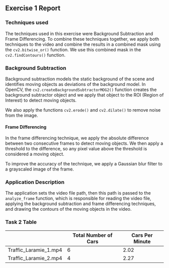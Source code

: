## Exercise 1 Report

### Techniques used
The techniques used in this exercise were Background Subtraction and Frame Differencing. To combine these techniques together, we apply both techniques to the video and combine the results in a combined mask using the `cv2.bitwise_or()` function. We use this combined mask in the `cv2.findContours()` function.

### Background Subtraction
Background subtraction models the static background of the scene and identifies moving objects as deviations of the background model. In OpenCV, the `cv2.createBackgroundSubtractorMOG2()` function creates the background subtractor object and we apply that object to the ROI (Region of Interest) to detect moving objects.

We also apply the functions `cv2.erode()` and `cv2.dilate()` to remove noise from the image.

#### Frame Differencing
In the frame differencing technique, we apply the absolute difference between two consecutive frames to detect moving objects. We then apply a threshold to the difference, so any pixel value above the threshold is considered a moving object.

To improve the accuracy of the technique, we apply a Gaussian blur filter to a grayscaled image of the frame.

### Application Description
The application sets the video file path, then this path is passed to the `analyze_frame` function, which is responsible for reading the video file, applying the background subtraction and frame differencing techniques, and drawing the contours of the moving objects in the video.

### Task 2 Table
| | Total Number of Cars | Cars Per Minute |
| --- | --- | --- |
| Traffic_Laramie_1.mp4 | 6 | 2.02 |
| Traffic_Laramie_2.mp4 | 4 | 2.27 |